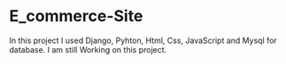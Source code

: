 # E_commerce-Site

In this project I used Django, Pyhton, Html, Css, JavaScript and Mysql for database. I am still Working on this project.
